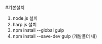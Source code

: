#기본설치
1. node.js 설치
2. harp.js 설치
3. npm install --global gulp
4. npm install --save-dev gulp (개발폴더 내)